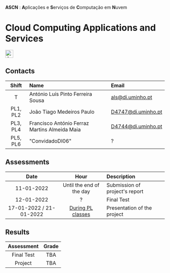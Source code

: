 **ASCN** : **A**plicações e **S**erviços de **C**omputação em **N**uvem 
# Cloud Computing Applications and Services 
<a href="https://www.dropbox.com/sh/9lqtrxaro9z1ql5/AADZmEbQfkds3Ak-D5BHzziFa?dl=0">
  <img src="https://user-images.githubusercontent.com/56087034/135832824-d662ab81-07d0-4bbb-bd23-9349a98c30b3.png" alt="drawing" width="25"/>
</a>


## Contacts

| Shift | Name | Email |
|:-:| :------ | :-----------|
| T | António Luís Pinto Ferreira Sousa | als@di.uminho.pt |
| PL1, PL2| João Tiago Medeiros Paulo|  	 	D4747@di.uminho.pt |
| PL3, PL4| Francisco António Ferraz Martins Almeida Maia | D4744@di.uminho.pt |
| PL5, PL6| "ConvidadoDI06" | ? |


## Assessments

| Date | Hour | Description |
|:-:| :-: | :-----------|
| 11-01-2022 | Until the end of the day | Submission of project's report |
| 12-01-2022 | ? | Final Test |
| 17-01-2022 / 21-01-2022 | [During PL classes](../schedule/schedule_1y_1s.pdf) | Presentation of the project |

## Results

| Assessment | Grade |
| :-:           | :-: |
| Final Test    | TBA |
| Project       | TBA |  